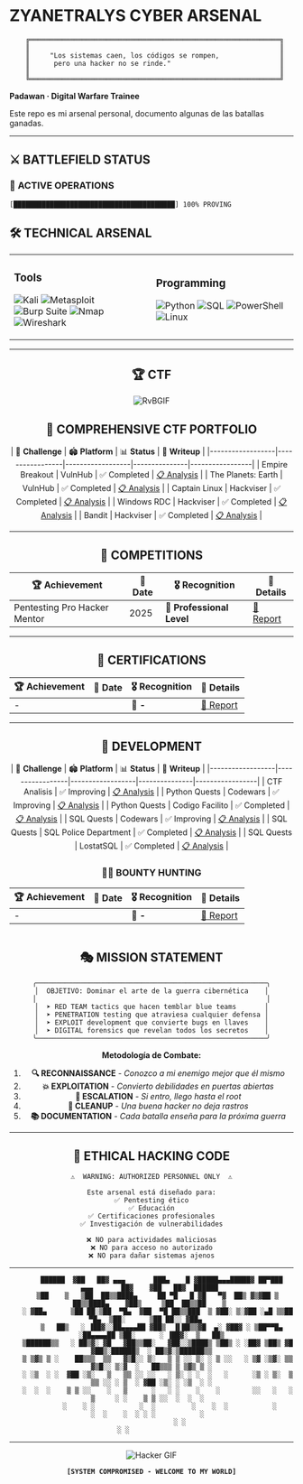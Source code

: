 # ZYANETRALYS CYBER ARSENAL
```
    ╔══════════════════════════════════════════════════════════════╗
    ║                                                              ║  
    ║     "Los sistemas caen, los códigos se rompen,               ║
    ║      pero una hacker no se rinde."                           ║
    ║                                                              ║
    ╚══════════════════════════════════════════════════════════════╝
```

**Padawan · Digital Warfare Trainee**

Este repo es mi arsenal personal, documento algunas de las batallas ganadas.

---

## ⚔️ BATTLEFIELD STATUS

### 🎯 **ACTIVE OPERATIONS**
```
[████████████████████████████████████████] 100% PROVING
```

## 🛠️ **TECHNICAL ARSENAL**

<div align="center">
    
<table>
<tr>
<td width="50%">

### **Tools**
![Kali](https://img.shields.io/badge/Kali%20Linux-557C94?style=flat-square&logo=kali-linux&logoColor=white)
![Metasploit](https://img.shields.io/badge/Metasploit-ED1C24?style=flat-square)
![Burp Suite](https://img.shields.io/badge/Burp%20Suite-FF6633?style=flat-square)
![Nmap](https://img.shields.io/badge/Nmap-4682B4?style=flat-square)
![Wireshark](https://img.shields.io/badge/Wireshark-1679A7?style=flat-square)

</td>
<td width="50%">

### **Programming**
![Python](https://img.shields.io/badge/Python-3776AB?style=flat-square&logo=python&logoColor=white)
![SQL](https://img.shields.io/badge/SQL-4479A1?style=flat-square&logo=mysql&logoColor=white)
![PowerShell](https://img.shields.io/badge/PowerShell-5391FE?style=flat-square&logo=powershell&logoColor=white)
![Linux](https://img.shields.io/badge/Linux-FCC624?style=flat-square&logo=linux&logoColor=black)

</div>

</td>
</tr>
</table>

---

## 🏆 **CTF**

<div align="center">
    
![RvBGIF](https://64.media.tumblr.com/tumblr_mbt5dqb3CW1rhp124o2_400.gif)

</div>

## 🚩 **COMPREHENSIVE CTF PORTFOLIO**

<div align="center">


| 🎯 **Challenge** | 🏟️ **Platform** | 📊 **Status** | 📖 **Writeup** |
|------------------|-----------------|------------------|---------------|-----------------|
| Empire Breakout | VulnHub | ✅ Completed | [📋 Analysis](https://github.com/Zyanetralys/CTF/blob/main/EmpireBreakout.md) |
| The Planets: Earth  | VulnHub | ✅ Completed | [📋 Analysis](https://github.com/Zyanetralys/CTF/blob/main/ThePlanetsEarh.md) |
| Captain Linux |  Hackviser | ✅ Completed | [📋 Analysis](https://github.com/Zyanetralys/CTF/blob/main/CaptainLinux.md) |
| Windows RDC |  Hackviser | ✅ Completed | [📋 Analysis](https://github.com/Zyanetralys/CTF/blob/main/Windows_RDC) |
| Bandit |  Hackviser | ✅ Completed | [📋 Analysis](https://github.com/Zyanetralys/CTF/blob/main/Bandit.md) |

</div>

---

## 🏃 **COMPETITIONS**

<div align="center">

| 🏆 **Achievement** | 📅 **Date** | 🎖️ **Recognition** | 📜 **Details** |
|--------------------|-------------|-------------------|----------------|
| Pentesting Pro Hacker Mentor | 2025 | 🥇 **Professional Level** | [🔗 Report](.) |

---

</div>


## 🏅 **CERTIFICATIONS**

<div align="center">

| 🏆 **Achievement** | 📅 **Date** | 🎖️ **Recognition** | 📜 **Details** |
|--------------------|-------------|-------------------|----------------|
| - |  | 🥇 **-** | [🔗 Report](.) |

</div>

---

## 🏅 **DEVELOPMENT**

<div align="center">

| 🎯 **Challenge** | 🏟️ **Platform** | 📊 **Status** | 📖 **Writeup** |
|------------------|-----------------|------------------|---------------|-----------------|
| CTF Analisis | ✅ Improving | [📋 Analysis](https://github.com/Zyanetralys/CTF) |
| Python Quests | Codewars | ✅ Improving | [📋 Analysis](https://github.com/Zyanetralys/Codewars) |
| Python Quests | Codigo Facilito | ✅ Completed | [📋 Analysis](https://github.com/Zyanetralys/Python) |
| SQL Quests | Codewars | ✅ Improving | [📋 Analysis](https://github.com/iceYami/Codewars) |
| SQL Quests | SQL Police Department | ✅ Completed | [📋 Analysis](https://github.com/Zyanetralys/SQL) |
| SQL Quests | LostatSQL | ✅ Completed | [📋 Analysis](https://github.com/Zyanetralys/SQL) |

</div>

### 🏴‍☠️ **BOUNTY HUNTING**

<div align="center">


| 🏆 **Achievement** | 📅 **Date** | 🎖️ **Recognition** | 📜 **Details** |
|--------------------|-------------|-------------------|----------------|
| - |  | 🥇 **-** | [🔗 Report](.) |

</div>

```

```


## 🎭 MISSION STATEMENT

```ascii
╭─────────────────────────────────────────────────────────╮
│  OBJETIVO: Dominar el arte de la guerra cibernética    │
│                                                         │
│  ➤ RED TEAM tactics que hacen temblar blue teams       │
│  ➤ PENETRATION testing que atraviesa cualquier defensa │
│  ➤ EXPLOIT development que convierte bugs en llaves    │
│  ➤ DIGITAL forensics que revelan todos los secretos    │
╰─────────────────────────────────────────────────────────╯
```

**Metodología de Combate:**
1. **🔍 RECONNAISSANCE** - *Conozco a mi enemigo mejor que él mismo*
2. **💥 EXPLOITATION** - *Convierto debilidades en puertas abiertas*
3. **👑 ESCALATION** - *Si entro, llego hasta el root*
4. **🧹 CLEANUP** - *Una buena hacker no deja rastros*
5. **📚 DOCUMENTATION** - *Cada batalla enseña para la próxima guerra*

---

## 🚨 ETHICAL HACKING CODE

```
⚠️  WARNING: AUTHORIZED PERSONNEL ONLY  ⚠️

Este arsenal está diseñado para:
✅ Pentesting ético
✅ Educación
✅ Certificaciones profesionales
✅ Investigación de vulnerabilidades

❌ NO para actividades maliciosas
❌ NO para acceso no autorizado
❌ NO para dañar sistemas ajenos
```
---

```
     ██████  ▓██   ██▓ ▄▄▄       ███▄    █ ▓█████▄▄▄█████▓ ██▀███   ▄▄▄       ██▓    ▓██   ██▓  ██████ 
   ▒██    ▒   ▒██  ██▒▒████▄     ██ ▀█   █ ▓█   ▀▓  ██▒ ▓▒▓██ ▒ ██▒▒████▄    ▓██▒     ▒██  ██▒▒██    ▒ 
   ░ ▓██▄      ▒██ ██░▒██  ▀█▄  ▓██  ▀█ ██▒▒███  ▒ ▓██░ ▒░▓██ ░▄█ ▒▒██  ▀█▄  ▒██░      ▒██ ██░░ ▓██▄   
     ▒   ██▒   ░ ▐██▓░░██▄▄▄▄██ ▓██▒  ▐▌██▒▒▓█  ▄░ ▓██▓ ░ ▒██▀▀█▄  ░██▄▄▄▄██ ▒██░      ░ ▐██▓░  ▒   ██▒
   ▒██████▒▒   ░ ██▒▓░ ▓█   ▓██▒▒██░   ▓██░░▒████▒ ▒██▒ ░ ░██▓ ▒██▒ ▓█   ▓██▒░██████▒  ░ ██▒▓░▒██████▒▒
   ▒ ▒▓▒ ▒ ░    ██▒▒▒  ▒▒   ▓▒█░░ ▒░   ▒ ▒ ░░ ▒░ ░ ▒ ░░   ░ ▒▓ ░▒▓░ ▒▒   ▓▒█░░ ▒░▓  ░   ██▒▒▒ ▒ ▒▓▒ ▒ ░
   ░ ░▒  ░ ░  ▓██ ░▒░   ▒   ▒▒ ░░ ░░   ░ ▒░ ░ ░  ░   ░      ░▒ ░ ▒░  ▒   ▒▒ ░░ ░ ▒  ░ ▓██ ░▒░ ░ ░▒  ░ ░
   ░  ░  ░    ▒ ▒ ░░    ░   ▒      ░   ░ ░    ░    ░        ░░   ░   ░   ▒     ░ ░    ▒ ▒ ░░  ░  ░  ░  
         ░    ░ ░           ░  ░         ░    ░  ░           ░           ░  ░    ░  ░ ░ ░           ░  
              ░ ░                                                                    ░ ░              
```

---

<div align="center">

![Hacker GIF](https://media4.giphy.com/media/v1.Y2lkPTc5MGI3NjExa2JrcXRqMDJ4YmpqM2l0dW92bHRtYmFrMnQxa3owYzRybmtmMDA4ZSZlcD12MV9pbnRlcm5hbF9naWZfYnlfaWQmY3Q9Zw/fwoOoDZpEpdQewQdRR/giphy.gif)

**`[SYSTEM COMPROMISED - WELCOME TO MY WORLD]`**

</div>

